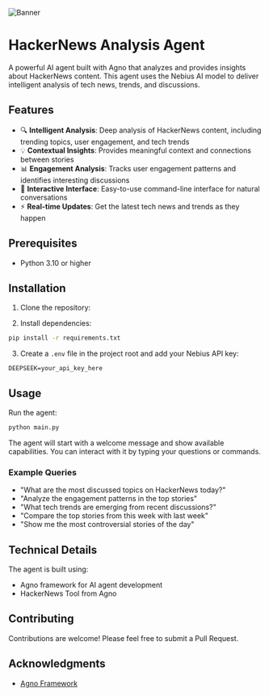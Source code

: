 ![Banner](./banner.png)

# HackerNews Analysis Agent

A powerful AI agent built with Agno that analyzes and provides insights about HackerNews content. This agent uses the Nebius AI model to deliver intelligent analysis of tech news, trends, and discussions.

## Features

- 🔍 **Intelligent Analysis**: Deep analysis of HackerNews content, including trending topics, user engagement, and tech trends
- 💡 **Contextual Insights**: Provides meaningful context and connections between stories
- 📊 **Engagement Analysis**: Tracks user engagement patterns and identifies interesting discussions
- 🤖 **Interactive Interface**: Easy-to-use command-line interface for natural conversations
- ⚡ **Real-time Updates**: Get the latest tech news and trends as they happen

## Prerequisites

- Python 3.10 or higher

## Installation

1. Clone the repository:


2. Install dependencies:

```bash
pip install -r requirements.txt
```

3. Create a `.env` file in the project root and add your Nebius API key:

```
DEEPSEEK=your_api_key_here
```

## Usage

Run the agent:

```bash
python main.py
```

The agent will start with a welcome message and show available capabilities. You can interact with it by typing your questions or commands.

### Example Queries

- "What are the most discussed topics on HackerNews today?"
- "Analyze the engagement patterns in the top stories"
- "What tech trends are emerging from recent discussions?"
- "Compare the top stories from this week with last week"
- "Show me the most controversial stories of the day"

## Technical Details

The agent is built using:

- Agno framework for AI agent development
- HackerNews Tool from Agno

## Contributing

Contributions are welcome! Please feel free to submit a Pull Request.

## Acknowledgments

- [Agno Framework](https://www.agno.com/)
